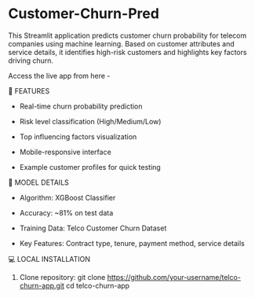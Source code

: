 # Customer-Churn-Pred
This Streamlit application predicts customer churn probability for telecom companies using machine learning. Based on customer attributes and service details, it identifies high-risk customers and highlights key factors driving churn.

Access the live app from here - 

🚀 FEATURES
- Real-time churn probability prediction

- Risk level classification (High/Medium/Low)

- Top influencing factors visualization

- Mobile-responsive interface

- Example customer profiles for quick testing

🧠 MODEL DETAILS
- Algorithm: XGBoost Classifier

- Accuracy: ~81% on test data

- Training Data: Telco Customer Churn Dataset

- Key Features: Contract type, tenure, payment method, service details

💻 LOCAL INSTALLATION
1. Clone repository:
git clone https://github.com/your-username/telco-churn-app.git
cd telco-churn-app
